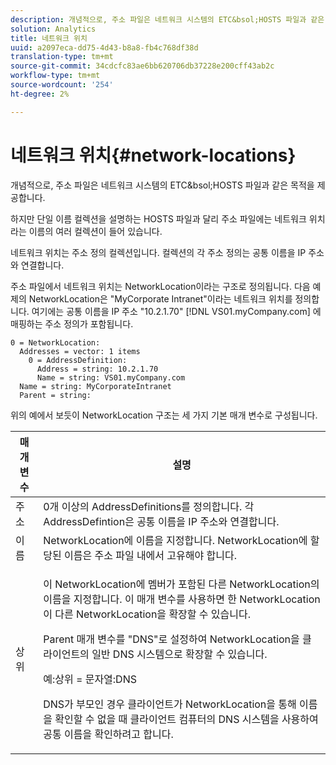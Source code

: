 ```yaml
---
description: 개념적으로, 주소 파일은 네트워크 시스템의 ETC&bsol;HOSTS 파일과 같은 목적을 제공합니다.
solution: Analytics
title: 네트워크 위치
uuid: a2097eca-dd75-4d43-b8a8-fb4c768df38d
translation-type: tm+mt
source-git-commit: 34cdcfc83ae6bb620706db37228e200cff43ab2c
workflow-type: tm+mt
source-wordcount: '254'
ht-degree: 2%

---
```



# 네트워크 위치{#network-locations}

개념적으로, 주소 파일은 네트워크 시스템의 ETC&amp;bsol;HOSTS 파일과 같은 목적을 제공합니다.

하지만 단일 이름 컬렉션을 설명하는 HOSTS 파일과 달리 주소 파일에는 네트워크 위치라는 이름의 여러 컬렉션이 들어 있습니다.

네트워크 위치는 주소 정의 컬렉션입니다. 컬렉션의 각 주소 정의는 공통 이름을 IP 주소와 연결합니다.

주소 파일에서 네트워크 위치는 NetworkLocation이라는 구조로 정의됩니다. 다음 예제의 NetworkLocation은 &quot;MyCorporate Intranet&quot;이라는 네트워크 위치를 정의합니다. 여기에는 공통 이름을 IP 주소 &quot;10.2.1.70&quot; [!DNL VS01.myCompany.com] 에 매핑하는 주소 정의가 포함됩니다.

```
0 = NetworkLocation: 
  Addresses = vector: 1 items
    0 = AddressDefinition: 
      Address = string: 10.2.1.70
      Name = string: VS01.myCompany.com
  Name = string: MyCorporateIntranet
  Parent = string: 
```

위의 예에서 보듯이 NetworkLocation 구조는 세 가지 기본 매개 변수로 구성됩니다.

<table id="table_9142A0EFA15E4C37975E7ACE234F6FDD"> 
 <thead> 
  <tr> 
   <th colname="col1" class="entry"> 매개 변수 </th> 
   <th colname="col2" class="entry"> 설명 </th> 
  </tr> 
 </thead>
 <tbody> 
  <tr> 
   <td colname="col1"> 주소 </td> 
   <td colname="col2"> 0개 이상의 AddressDefinitions를 정의합니다. 각 AddressDefintion은 공통 이름을 IP 주소와 연결합니다. </td> 
  </tr> 
  <tr> 
   <td colname="col1"> 이름 </td> 
   <td colname="col2"> NetworkLocation에 이름을 지정합니다. NetworkLocation에 할당된 이름은 주소 파일 내에서 고유해야 합니다. </td> 
  </tr> 
  <tr> 
   <td colname="col1"> 상위 </td> 
   <td colname="col2"> <p>이 NetworkLocation에 멤버가 포함된 다른 NetworkLocation의 이름을 지정합니다. 이 매개 변수를 사용하면 한 NetworkLocation이 다른 NetworkLocation을 확장할 수 있습니다. </p> <p>Parent 매개 변수를 "DNS"로 설정하여 NetworkLocation을 클라이언트의 일반 DNS 시스템으로 확장할 수 있습니다. </p> <p>예:상위 = 문자열:DNS </p> <p>DNS가 부모인 경우 클라이언트가 NetworkLocation을 통해 이름을 확인할 수 없을 때 클라이언트 컴퓨터의 DNS 시스템을 사용하여 공통 이름을 확인하려고 합니다. </p> </td> 
  </tr> 
 </tbody> 
</table>
